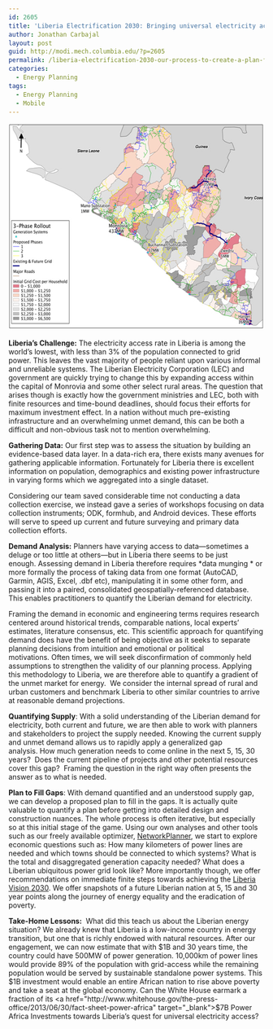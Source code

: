 ```yaml
---
id: 2605
title: 'Liberia Electrification 2030: Bringing universal electricity access to Liberia'
author: Jonathan Carbajal
layout: post
guid: http://modi.mech.columbia.edu/?p=2605
permalink: /liberia-electrification-2030-our-process-to-create-a-plan-for-universal-electricity-access-across-liberia/
categories:
  - Energy Planning
tags:
  - Energy Planning
  - Mobile
---
```

<img class="alignnone size-full wp-image-2636" alt="LiberiaElectrification" src="/assets/images/blog/2013/09/LiberiaElectrification.jpg" width="576" height="407" />   
  
**Liberia&#8217;s Challenge:** The electricity access rate in Liberia is among the world’s lowest, with less than 3% of the population connected to grid power. This leaves the vast majority of people reliant upon various informal and unreliable systems. <!--more-->The Liberian Electricity Corporation (LEC) and government are quickly trying to change this by expanding access within the capital of Monrovia and some other select rural areas. The question that arises though is exactly how the government ministries and LEC, both with finite resources and time-bound deadlines, should focus their efforts for maximum investment effect. In a nation without much pre-existing infrastructure and an overwhelming unmet demand, this can be both a difficult and non-obvious task not to mention overwhelming. 

  
  
**Gathering Data:** Our first step was to assess the situation by building an evidence-based data layer. In a data-rich era, there exists many avenues for gathering applicable information. Fortunately for Liberia there is excellent information on population, demographics and existing power infrastructure in varying forms which we aggregated into a single dataset.   
  
Considering our team saved considerable time not conducting a data collection exercise, we instead gave a series of workshops focusing on data collection instruments; ODK, formhub, and Android devices. These efforts will serve to speed up current and future surveying and primary data collection efforts.   
  
**Demand Analysis:** Planners have varying access to data—sometimes a deluge or too little at others—but in Liberia there seems to be just enough. Assessing demand in Liberia therefore requires *data munging * or more formally the process of taking data from one format (AutoCAD, Garmin, AGIS, Excel, .dbf etc), manipulating it in some other form, and passing it into a paired, consolidated geospatially-referenced database. This enables practitioners to quantify the Liberian demand for electricity.   
  
Framing the demand in economic and engineering terms requires research centered around historical trends, comparable nations, local experts&#8217; estimates, literature consensus, etc. This scientific approach for quantifying demand does have the benefit of being objective as it seeks to separate planning decisions from intuition and emotional or political motivations. Often times, we will seek disconfirmation of commonly held assumptions to strengthen the validity of our planning process. Applying this methodology to Liberia, we are therefore able to quantify a gradient of the unmet market for energy.  We consider the internal spread of rural and urban customers and benchmark Liberia to other similar countries to arrive at reasonable demand projections.   
  
**Quantifying Supply**: With a solid understanding of the Liberian demand for electricity, both current and future, we are then able to work with planners and stakeholders to project the supply needed. Knowing the current supply and unmet demand allows us to rapidly apply a generalized gap analysis. How much generation needs to come online in the next 5, 15, 30 years?  Does the current pipeline of projects and other potential resources cover this gap?  Framing the question in the right way often presents the answer as to what is needed.   
  
**Plan to Fill Gaps**: With demand quantified and an understood supply gap, we can develop a proposed plan to fill in the gaps. It is actually quite valuable to quantify a plan before getting into detailed design and construction nuances. The whole process is often iterative, but especially so at this initial stage of the game. Using our own analyses and other tools such as our freely available optimizer, [NetworkPlanner][1], we start to explore economic questions such as: How many kilometers of power lines are needed and which towns should be connected to which systems? What is the total and disaggregated generation capacity needed? What does a Liberian ubiquitous power grid look like? More importantly though, we offer recommendations on immediate finite steps towards achieving the <a href="http://cdcliberia.org/Vision_2030_draft.pdf" target="_blank">Liberia Vision 2030</a>. We offer snapshots of a future Liberian nation at 5, 15 and 30 year points along the journey of energy equality and the eradication of poverty.   
  
**Take-Home Lessons:**  What did this teach us about the Liberian energy situation? We already knew that Liberia is a low-income country in energy transition, but one that is richly endowed with natural resources. After our engagement, we can now estimate that with $1B and 30 years time, the country could have 500MW of power generation. 10,000km of power lines would provide 89% of the population with grid-access while the remaining population would be served by sustainable standalone power systems. This $1B investment would enable an entire African nation to rise above poverty and take a seat at the global economy. Can the White House earmark a fraction of its <a href="http://www.whitehouse.gov/the-press-office/2013/06/30/fact-sheet-power-africa" target="_blank">$7B Power Africa Investments</a> towards Liberia&#8217;s quest for universal electricity access?

 [1]: http://networkplanner.modilabs.org/